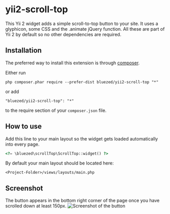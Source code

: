 yii2-scroll-top
=====================
This Yii 2 widget adds a simple scroll-to-top button to your site.
It uses a glyphicon, some CSS and the .animate jQuery function. All these are part of Yii 2 by default so no other dependencies are required.

Installation
------------
The preferred way to install this extension is through [composer](http://getcomposer.org/download/).

Either run

```
php composer.phar require --prefer-dist bluezed/yii2-scroll-top "*"
```

or add

```
"bluezed/yii2-scroll-top": "*"
```

to the require section of your `composer.json` file.


How to use
----------
Add this line to your main layout so the widget gets loaded automatically into every page.
```php
<?= \bluezed\scrollTop\ScrollTop::widget() ?>
```

By default your main layout should be located here:
```
<Project-Folder>/views/layouts/main.php
```

Screenshot
----------
The button appears in the bottom right corner of the page once you have scrolled down at least 150px.
![Screenshot of the button](http://s19.postimg.org/dkro8azxf/Scroll_Top_Button.png)
